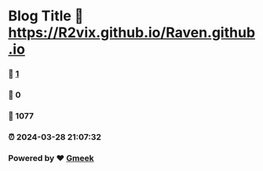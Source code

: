 # Blog Title :link: https://R2vix.github.io/Raven.github.io 
### :page_facing_up: [1](https://R2vix.github.io/Raven.github.io/tag.html) 
### :speech_balloon: 0 
### :hibiscus: 1077 
### :alarm_clock: 2024-03-28 21:07:32 
### Powered by :heart: [Gmeek](https://github.com/Meekdai/Gmeek)
